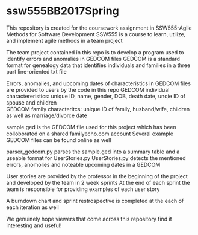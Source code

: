 # ssw555BB2017Spring
This repository is created for the coursework assignment in SSW555-Agile Methods for Software Development
SSW555 is a course to learn, utilize, and implement agile methods in a team project

The team project contained in this repo is to develop a program used to identify errors and anomalies in GEDCOM files
GEDCOM is a standard format for genealogy data that identifies individuals and families in a three part line-oriented txt file

Errors, anomalies, and upcoming dates of characteristics in GEDCOM files are provided to users by the code in this repo
GEDCOM individual charactereristics: unique ID, name, gender, DOB, death date, unqie ID of spouse and children    
GEDCOM family characteritcs: unique ID of family, husband/wife, children as well as marriage/divorce date				

sample.ged is the GEDCOM file used for this project which has been colloborated on a shared familyecho.com account Several example GEDCOM files can be found online as well

parser_gedcom.py parses the sample.ged into a summary table and a useable format for UserStories.py
UserStories.py detects the mentioned errors, anomolies and noteable upcoming dates in a GEDCOM

User stories are provided by the professor in the beginning of the project and developed by the team in 2 week sprints
At the end of each sprint the team is responsible for providing examples of each user story

A burndown chart and sprint restrospective is completed at the each of each iteration as well

We genuinely hope viewers that come across this repository find it interesting and useful!
